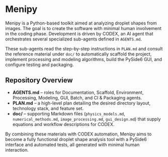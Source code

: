 # Menipy

Menipy is a Python-based toolkit aimed at analyzing droplet shapes from images. The goal is to create the software with minimal human involvement in the coding phase. Development is driven by CODEX, an AI agent that orchestrates several specialized sub-agents defined in `AGENTS.md`.

These sub-agents read the step-by-step instructions in `PLAN.md` and consult the reference material under `doc/` to automatically scaffold the project, implement processing and modeling algorithms, build the PySide6 GUI, and configure testing and packaging.

## Repository Overview

- **AGENTS.md** – roles for Documentation, Scaffold, Environment, Processing, Modeling, GUI, Batch, and CI & Packaging agents.
- **PLAN.md** – a high-level plan detailing the desired directory layout, technology stack, and feature set.
- **doc/** – supporting Markdown files (`physics_models.md`, `numerical_methods.md`, `image_processing.md`, `gui_design.md`) that supply equations and workflow descriptions for CODEX.

By combining these materials with CODEX automation, Menipy aims to become a fully functional droplet shape analysis tool with a PySide6 interface and automated tests, all generated with minimal human interaction.
